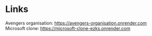 # Links

Avengers organisation: https://avengers-organisation.onrender.com <br>
Microsoft clone: https://microsoft-clone-ezks.onrender.com